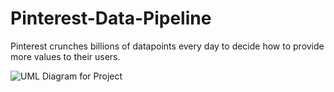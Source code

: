 # Pinterest-Data-Pipeline
Pinterest crunches billions of datapoints every day to decide how to provide more values to their users. 

![UML Diagram for Project](https://user-images.githubusercontent.com/89411656/167471689-7d694f4a-d7fc-4e94-bac4-302f57ffec54.jpg)
